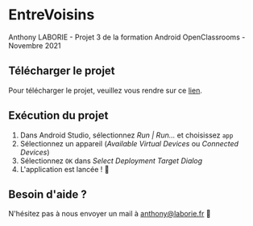 # EntreVoisins

Anthony LABORIE - Projet 3 de la formation Android 
OpenClassrooms - Novembre 2021

## Télécharger le projet
Pour télécharger le projet, veuillez vous rendre sur ce [lien](https://github.com/laborieDev/p3_entre_voisins).

## Exécution du projet
1. Dans Android Studio, sélectionnez *Run | Run...* et choisissez `app`
2. Sélectionnez un appareil (*Available Virtual Devices* ou *Connected Devices*)
3. Sélectionnez `OK` dans *Select Deployment Target Dialog*
4. L'application est lancée ! 🚀

## Besoin d'aide ?
N'hésitez pas à nous envoyer un mail à [anthony@laborie.fr](mailto:anthony@laborie.fr) 📩